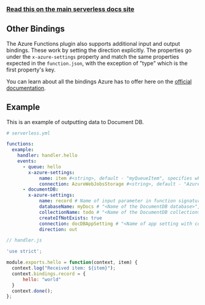 <!--
title: Serverless Framework - Azure Functions Events - Other Bindings
menuText: Other Bindings
menuOrder: 7
description: Setting up Other Bindings Events with Azure Functions via the Serverless Framework
layout: Doc
-->

<!-- DOCS-SITE-LINK:START automatically generated  -->
### [Read this on the main serverless docs site](https://www.serverless.com/framework/docs/providers/azure/events/other)
<!-- DOCS-SITE-LINK:END -->

## Other Bindings

The Azure Functions plugin also supports additional input and output bindings.
These work by setting the direction explicitly. The properties go under the
`x-azure-settings` property and match the same properties expected in the
`function.json`, with the exception of "type" which is the first property's key.

You can learn about all the bindings Azure has to offer here on the
[official documentation](https://docs.microsoft.com/en-us/azure/azure-functions/functions-triggers-bindings).

## Example

This is an example of outputting data to Document DB.

```yml
# serverless.yml

functions:
  example:
    handler: handler.hello
    events:
      - queue: hello
        x-azure-settings:
            name: item #<string>, default - "myQueueItem", specifies which name it's available on `context.bindings`
            connection: AzureWebJobsStorage #<string>, default - "AzureWebJobsStorage", environment variable which contains Storage Account Connection String
      - documentDB:
        x-azure-settings:
            name: record # Name of input parameter in function signature>",
            databaseName: myDocs # "<Name of the DocumentDB database>",
            collectionName: todo # "<Name of the DocumentDB collection>",
            createIfNotExists: true
            connection: docDBAppSetting # "<Name of app setting with connection string - see below>",
            direction: out
```

```javascript
// handler.js

'use strict';

module.exports.hello = function(context, item) {
  context.log("Received item: ${item}");
  context.bindings.record = {
      hello: "world"
  }
  context.done();
};
```

